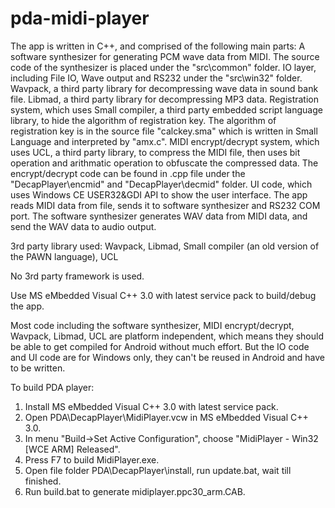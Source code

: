 # pda-midi-player

The app is written in C++, and comprised of the following main parts:
A software synthesizer for generating PCM wave data from MIDI.  The source code of the synthesizer is placed under the "src\common" folder.
IO layer, including File IO,  Wave output and RS232 under the "src\win32" folder.
Wavpack, a third party library for decompressing wave data in sound bank file.
Libmad, a third party library for decompressing MP3 data.
Registration system, which uses Small compiler, a third party embedded script language library, to hide the algorithm of registration key. The algorithm of registration key is in the source file "calckey.sma" which is written in Small Language and interpreted by "amx.c".
MIDI encrypt/decrypt system, which uses UCL, a third party library, to compress the MIDI file, then uses bit operation and arithmatic operation to obfuscate the compressed data. The encrypt/decrypt code can be found in .cpp file under the  "DecapPlayer\encmid" and "DecapPlayer\decmid" folder.
UI code, which uses Windows CE USER32&GDI API to show the user interface.
The app reads MIDI data from file, sends it to software synthesizer and RS232 COM port. The software synthesizer generates WAV data from MIDI data, and send the WAV data to audio output.

3rd party library used:
Wavpack, Libmad, Small compiler (an old version of the PAWN language), UCL

No 3rd party framework is used.

Use  MS eMbedded Visual C++ 3.0 with latest service pack to build/debug the app.

Most code including the software synthesizer, MIDI encrypt/decrypt, Wavpack, Libmad, UCL are platform independent, which means they should be able to get compiled for Android without much effort.
But the IO code and UI code are for Windows only, they can't be reused in Android and have to be written.

To build PDA player:
1. Install MS eMbedded Visual C++ 3.0 with latest service pack.
2. Open PDA\DecapPlayer\MidiPlayer.vcw in MS eMbedded Visual C++ 3.0.
3. In menu "Build->Set Active Configuration", choose "MidiPlayer - Win32 [WCE ARM] Released".
4. Press F7 to build MidiPlayer.exe.
5. Open file folder PDA\DecapPlayer\install, run update.bat, wait till finished.
6. Run build.bat to generate midiplayer.ppc30_arm.CAB. 



